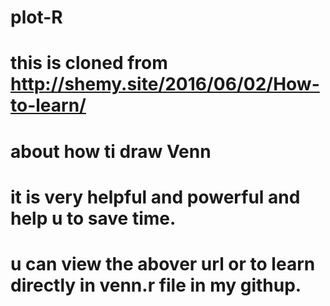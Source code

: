 # plot-R
# this is cloned from http://shemy.site/2016/06/02/How-to-learn/
# about how ti draw Venn
# it is very helpful and powerful and help u to save time.
# u can view the abover url or to learn directly in venn.r file in my githup.
